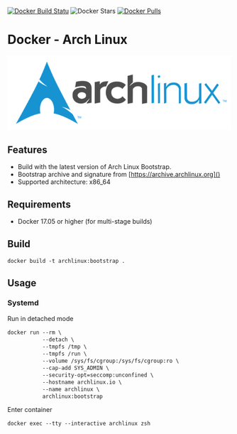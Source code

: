[![Docker Build Statu](https://img.shields.io/docker/build/terencewestphal/archlinux.svg)](https://hub.docker.com/r/terencewestphal/archlinux/builds/) ![Docker Stars](https://img.shields.io/docker/stars/terencewestphal/archlinux.svg) [![Docker Pulls](https://img.shields.io/docker/pulls/terencewestphal/archlinux.svg)](https://hub.docker.com/r/terencewestphal/archlinux/) 

# Docker - Arch Linux

[![Minecraft](https://github.com/terencewestphal/docker-archlinux/blob/master/archlinux-logo.png?raw=true)](https://archlinux.org)

## Features

* Build with the latest version of Arch Linux Bootstrap.
* Bootstrap archive and signature from [https://archive.archlinux.org]()
* Supported architecture: x86_64

## Requirements

* Docker 17.05 or higher (for multi-stage builds) 


## Build

```
docker build -t archlinux:bootstrap .
```

## Usage

### Systemd

Run in detached mode
```
docker run --rm \
           --detach \
           --tmpfs /tmp \
           --tmpfs /run \
           --volume /sys/fs/cgroup:/sys/fs/cgroup:ro \
           --cap-add SYS_ADMIN \
           --security-opt=seccomp:unconfined \
           --hostname archlinux.io \
           --name archlinux \
           archlinux:bootstrap
```

Enter container
```
docker exec --tty --interactive archlinux zsh  
```